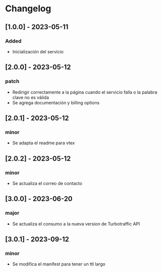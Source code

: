 # Changelog

## [1.0.0] - 2023-05-11
### Added

- Inicialización del servicio

## [2.0.0] - 2023-05-12
### patch

- Redirigir correctamente a la página cuando el servicio falla o la palabra clave no es válida
- Se agrega documentación y billing options

## [2.0.1] - 2023-05-12
### minor

- Se adapta el readme para vtex

## [2.0.2] - 2023-05-12
### minor

- Se actualiza el correo de contacto

## [3.0.0] - 2023-06-20
### major

- Se actualiza el consumo a la nueva version de Turbotraffic API

## [3.0.1] - 2023-09-12
### minor

- Se modifica el manifest para tener un ttl largo
